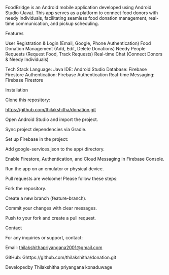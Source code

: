 FoodBridge is an Android mobile application developed using Android Studio (Java). This app serves as a platform to connect food donors with needy individuals, facilitating seamless food donation management, real-time communication, and pickup scheduling.

Features

User Registration & Login (Email, Google, Phone Authentication)
Food Donation Management (Add, Edit, Delete Donations)
Needy People Requests (Request Food, Track Requests)
Real-time Chat (Connect Donors & Needy Individuals)


Tech Stack
Language: Java
IDE: Android Studio
Database: Firebase Firestore
Authentication: Firebase Authentication
Real-time Messaging: Firebase Firestore

Installation

Clone this repository:

https://github.com/thilakshitha/donation.git

Open Android Studio and import the project.

Sync project dependencies via Gradle.

Set up Firebase in the project:

Add google-services.json to the app/ directory.

Enable Firestore, Authentication, and Cloud Messaging in Firebase Console.

Run the app on an emulator or physical device.



Pull requests are welcome! Please follow these steps:

Fork the repository.

Create a new branch (feature-branch).

Commit your changes with clear messages.

Push to your fork and create a pull request.



Contact

For any inquiries or support, contact:

Email: thilakshithapriyangana2001@gmail.com

GitHub: Ghttps://github.com/thilakshitha/donation.git

Developedby Thilakshitha priyangana konaduwage

